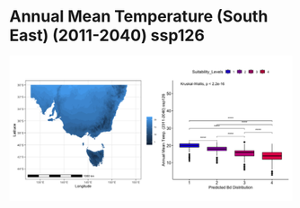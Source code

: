 # Annual Mean Temperature (South East) (2011-2040) ssp126
![image info](../../Analysis_Plots/South_East_Extent_OnlyEnvs/Annual_Mean_Temp_SE_1140_126.png)